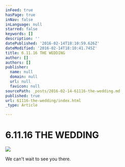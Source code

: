 ```yaml
---
inFeed: true
hasPage: true
inNav: false
inLanguage: null
starred: false
keywords: []
description: ''
datePublished: '2016-02-14T18:10:59.626Z'
dateModified: '2016-02-14T18:10:41.745Z'
title: 6.11.16 THE WEDDING
author: []
authors: []
publisher:
  name: null
  domain: null
  url: null
  favicon: null
sourcePath: _posts/2016-02-14-61116-the-wedding.md
published: true
url: 61116-the-wedding/index.html
_type: Article

---
```

# 6.11.16 THE WEDDING
![](https://the-grid-user-content.s3-us-west-2.amazonaws.com/d2fe6c24-ee27-42a6-a7f6-18a036c4b535.png)

We can't wait to see you there.